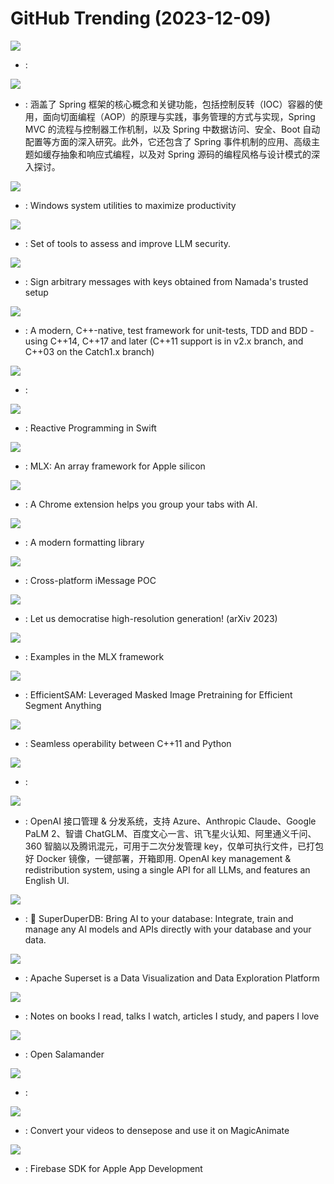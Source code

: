 # GitHub Trending (2023-12-09)

![](https://img.shields.io/badge/C%2B%2B-New%20149-green?style=flat-square&logo=appveyor)
- [](https://github.comundefined): 

![](https://img.shields.io/badge/Java-New%20105-green?style=flat-square&logo=appveyor)
- [](https://github.comundefined): 涵盖了 Spring 框架的核心概念和关键功能，包括控制反转（IOC）容器的使用，面向切面编程（AOP）的原理与实践，事务管理的方式与实现，Spring MVC 的流程与控制器工作机制，以及 Spring 中数据访问、安全、Boot 自动配置等方面的深入研究。此外，它还包含了 Spring 事件机制的应用、高级主题如缓存抽象和响应式编程，以及对 Spring 源码的编程风格与设计模式的深入探讨。

![](https://img.shields.io/badge/C%23-New%20157-green?style=flat-square&logo=appveyor)
- [](https://github.comundefined): Windows system utilities to maximize productivity

![](https://img.shields.io/badge/Python-New%2017-green?style=flat-square&logo=appveyor)
- [](https://github.comundefined): Set of tools to assess and improve LLM security.

![](https://img.shields.io/badge/Rust-New%2048-green?style=flat-square&logo=appveyor)
- [](https://github.comundefined): Sign arbitrary messages with keys obtained from Namada's trusted setup

![](https://img.shields.io/badge/C%2B%2B-New%2077-green?style=flat-square&logo=appveyor)
- [](https://github.comundefined): A modern, C++-native, test framework for unit-tests, TDD and BDD - using C++14, C++17 and later (C++11 support is in v2.x branch, and C++03 on the Catch1.x branch)

![](https://img.shields.io/badge/Python-New%20129-green?style=flat-square&logo=appveyor)
- [](https://github.comundefined): 

![](https://img.shields.io/badge/Swift-New%20116-green?style=flat-square&logo=appveyor)
- [](https://github.comundefined): Reactive Programming in Swift

![](https://img.shields.io/badge/C%2B%2B-New%201-green?style=flat-square&logo=appveyor)
- [](https://github.comundefined): MLX: An array framework for Apple silicon

![](https://img.shields.io/badge/TypeScript-New%20120-green?style=flat-square&logo=appveyor)
- [](https://github.comundefined): A Chrome extension helps you group your tabs with AI.

![](https://img.shields.io/badge/C%2B%2B-New%2090-green?style=flat-square&logo=appveyor)
- [](https://github.comundefined): A modern formatting library

![](https://img.shields.io/badge/Python-New%20265-green?style=flat-square&logo=appveyor)
- [](https://github.comundefined): Cross-platform iMessage POC

![](https://img.shields.io/badge/Jupyter%20Notebook-New%20218-green?style=flat-square&logo=appveyor)
- [](https://github.comundefined): Let us democratise high-resolution generation! (arXiv 2023)

![](https://img.shields.io/badge/Python-New%20532-green?style=flat-square&logo=appveyor)
- [](https://github.comundefined): Examples in the MLX framework

![](https://img.shields.io/badge/Jupyter%20Notebook-New%20150-green?style=flat-square&logo=appveyor)
- [](https://github.comundefined): EfficientSAM: Leveraged Masked Image Pretraining for Efficient Segment Anything

![](https://img.shields.io/badge/C%2B%2B-New%2098-green?style=flat-square&logo=appveyor)
- [](https://github.comundefined): Seamless operability between C++11 and Python

![](https://img.shields.io/badge/R-New%2018-green?style=flat-square&logo=appveyor)
- [](https://github.comundefined): 

![](https://img.shields.io/badge/Go-New%2034-green?style=flat-square&logo=appveyor)
- [](https://github.comundefined): OpenAI 接口管理 & 分发系统，支持 Azure、Anthropic Claude、Google PaLM 2、智谱 ChatGLM、百度文心一言、讯飞星火认知、阿里通义千问、360 智脑以及腾讯混元，可用于二次分发管理 key，仅单可执行文件，已打包好 Docker 镜像，一键部署，开箱即用. OpenAI key management & redistribution system, using a single API for all LLMs, and features an English UI.

![](https://img.shields.io/badge/Python-New%20398-green?style=flat-square&logo=appveyor)
- [](https://github.comundefined): 🔮 SuperDuperDB: Bring AI to your database: Integrate, train and manage any AI models and APIs directly with your database and your data.

![](https://img.shields.io/badge/TypeScript-New%2032-green?style=flat-square&logo=appveyor)
- [](https://github.comundefined): Apache Superset is a Data Visualization and Data Exploration Platform

![](https://img.shields.io/badge/SCSS-New%205-green?style=flat-square&logo=appveyor)
- [](https://github.comundefined): Notes on books I read, talks I watch, articles I study, and papers I love

![](https://img.shields.io/badge/C%2B%2B-New%2017-green?style=flat-square&logo=appveyor)
- [](https://github.comundefined): Open Salamander

![](https://img.shields.io/badge/JavaScript-New%2098-green?style=flat-square&logo=appveyor)
- [](https://github.comundefined): 

![](https://img.shields.io/badge/Python-New%2049-green?style=flat-square&logo=appveyor)
- [](https://github.comundefined): Convert your videos to densepose and use it on MagicAnimate

![](https://img.shields.io/badge/Objective-C-New%2015-green?style=flat-square&logo=appveyor)
- [](https://github.comundefined): Firebase SDK for Apple App Development

